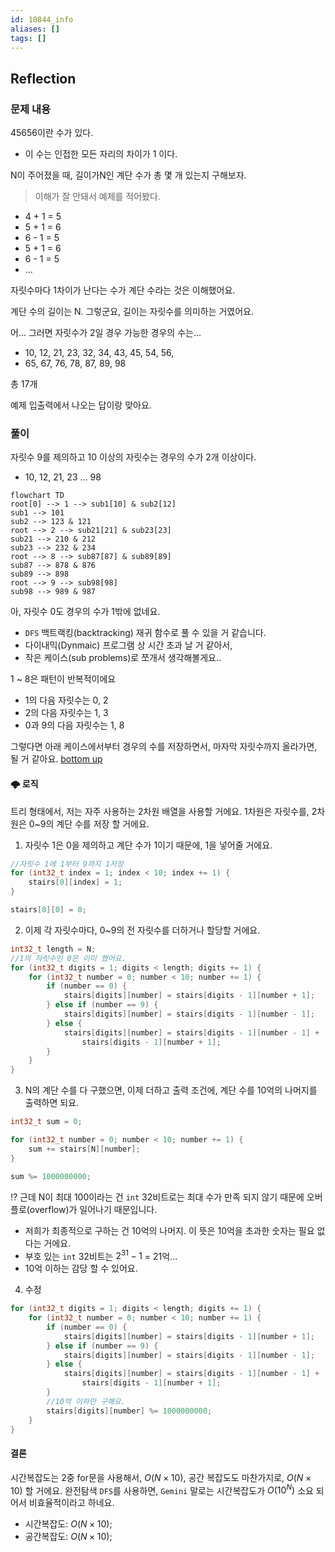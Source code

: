 ```yaml
---
id: 10844_info
aliases: []
tags: []
---
```


## Reflection

### 문제 내용
45656이란 수가 있다.

- 이 수는 인접한 모든 자리의 차이가 1 이다. 

N이 주어졌을 때, 길이가N인 계단 수가 총 몇 개 있는지 구해보자. 

> 이해가 잘 안돼서 예제를 적어봤다.

- 4 + 1 = 5
- 5 + 1 = 6
- 6 - 1 = 5
- 5 + 1 = 6
- 6 - 1 = 5
- ...

자릿수마다 1차이가 난다는 수가 계단 수라는 것은 이해했어요.

계단 수의 길이는 N. 그렇군요, 길이는 자릿수를 의미하는 거였어요.

어... 그러면 자릿수가 2일 경우 가능한 경우의 수는...

- 10, 12, 21, 23, 32, 34, 43, 45, 54, 56,
- 65, 67, 76, 78, 87, 89, 98

총 17개 

예제 입출력에서 나오는 답이랑 맞아요.

### 풀이
자릿수 9를 제의하고 10 이상의 자릿수는 경우의 수가 2개 이상이다.

- 10, 12, 21, 23 ... 98

```mermaid
flowchart TD
root[0] --> 1 --> sub1[10] & sub2[12]
sub1 --> 101
sub2 --> 123 & 121
root --> 2 --> sub21[21] & sub23[23]
sub21 --> 210 & 212 
sub23 --> 232 & 234 
root --> 8 --> sub87[87] & sub89[89]
sub87 --> 878 & 876
sub89 --> 898
root --> 9 --> sub98[98]
sub98 --> 989 & 987
```

아, 자릿수 0도 경우의 수가 1밖에 없네요.

- `DFS` 백트랙킹(backtracking) 재귀 함수로 풀 수 있을 거 같습니다.
- 다이내믹(Dynmaic) 프로그램 상 시간 초과 날 거 같아서, 
- 작은 케이스(sub problems)로 쪼개서 생각해볼게요..

1 ~ 8은 패턴이 반복적이에요
- 1의 다음 자릿수는 0, 2
- 2의 다음 자릿수는 1, 3
- 0과 9의 다음 자릿수는 1, 8

그렇다면 아래 케이스에서부터 경우의 수를 저장하면서, 마자막 자릿수까지 올라가면,
될 거 같아요. [bottom up]()

#### 🌩️ 로직
트리 형태에서, 저는 자주 사용하는 2차원 배열을 사용할 거에요.
1차원은 자릿수를, 2차원은 0~9의 계단 수를 저장 할 거에요.

1. 자릿수 1은 0을 제의하고 계단 수가  1이기 때문에, 1을 넣어줄 거에요.

```c
//자릿수 1에 1부터 9까지 1저장
for (int32_t index = 1; index < 10; index += 1) {
    stairs[0][index] = 1;
}

stairs[0][0] = 0;
```

2. 이제 각 자릿수마다, 0~9의 전 자릿수를 더하거나 할당할 거에요.

```c
int32_t length = N;
//1의 자릿수인 0은 이미 했어요.
for (int32_t digits = 1; digits < length; digits += 1) {
    for (int32_t number = 0; number < 10; number += 1) {
        if (number == 0) {
            stairs[digits][number] = stairs[digits - 1][number + 1];
        } else if (number == 9) {
            stairs[digits][number] = stairs[digits - 1][number - 1];
        } else {
            stairs[digits][number] = stairs[digits - 1][number - 1] +
                stairs[digits - 1][number + 1];
        }
    }
}
```

3. N의 계단 수를 다 구했으면, 이제 더하고 출력 조건에, 계단 수를 10억의 나머지를 출력하면 되요.

```c
int32_t sum = 0;

for (int32_t number = 0; number < 10; number += 1) {
    sum += stairs[N][number];
}

sum %= 1000000000;
```

⁉️ 근데 N이 최대 100이라는 건 `int` 32비트로는 최대 수가 만족 되지 않기 때문에 오버플로(overflow)가 일어나기 때문입니다.

- 저희가 최종적으로 구하는 건 10억의 나머지. 이 뜻은 10억을 초과한 숫자는 필요 없다는 거에요.
- 부호 있는 `int` 32비트는 ${2 ^{31}} - 1$ = 21억... 
- 10억 이하는 감당 할 수 있어요. 

4. 수정
```c
for (int32_t digits = 1; digits < length; digits += 1) {
    for (int32_t number = 0; number < 10; number += 1) {
        if (number == 0) {
            stairs[digits][number] = stairs[digits - 1][number + 1];
        } else if (number == 9) {
            stairs[digits][number] = stairs[digits - 1][number - 1];
        } else {
            stairs[digits][number] = stairs[digits - 1][number - 1] +
                stairs[digits - 1][number + 1];
        }
        //10억 이하만 구해요.
        stairs[digits][number] %= 1000000000;
    }
}
```

#### 결론
시간복잡도는 2중 for문을 사용해서, $O(N \times 10)$, 공간 복잡도도 마찬가지로,
$O(N \times 10)$ 할 거에요. 완전탐색 `DFS`를 사용하면, `Gemini` 말로는 시간복잡도가 
$O(10^N)$ 소요 되어서 비효율적이라고 하네요.

- 시간복잡도: $O(N \times 10)$;
- 공간복잡도: $O(N \times 10)$;

